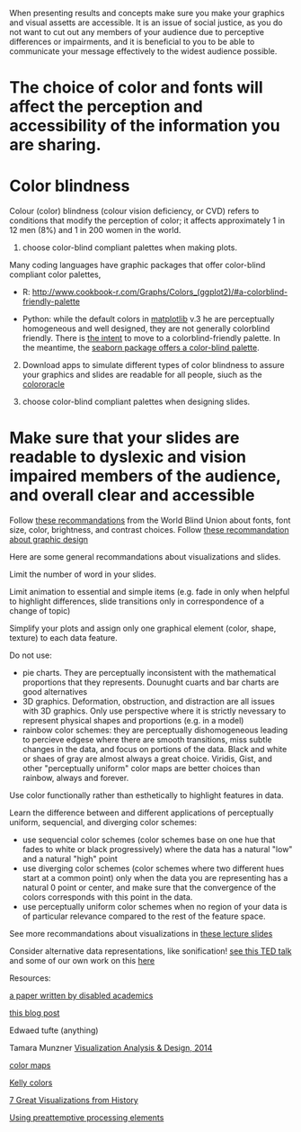 When presenting results and concepts make sure you make your graphics and visual assetts are accessible. It is an issue of social justice, as you do not want to cut out any members of your audience due to perceptive differences or impairments, and it is beneficial to you to be able to communicate your message effectively to the widest audience possible. 

# The choice of color and fonts will affect the perception and accessibility of the information you are sharing. 


# Color blindness

Colour (color) blindness (colour vision deficiency, or CVD) refers to conditions that modify the perception of color; it affects approximately 1 in 12 men (8%) and 1 in 200 women in the world. 

1) choose color-blind compliant palettes when making plots.

Many coding languages have graphic packages that offer color-blind compliant color palettes, 

- R: http://www.cookbook-r.com/Graphs/Colors_(ggplot2)/#a-colorblind-friendly-palette

- Python: while the default colors in [matplotlib](https://matplotlib.org/) v.3 he are perceptually homogeneous and well designed, they are not generally colorblind friendly. 
There is [the intent](https://github.com/matplotlib/matplotlib/issues/9460) to move to a colorblind-friendly palette. In the meantime, the [seaborn package offers a color-blind palette](https://seaborn.pydata.org/tutorial/color_palettes.html#qualitative-color-palettes).

2) Download apps to simulate different types of color blindness to assure your graphics and slides are readable for all people, siuch as the [colororacle](http://colororacle.org/)

3) choose color-blind compliant palettes when designing slides. 

# Make sure that your slides are readable to dyslexic and vision impaired members of the audience, and overall clear and accessible

Follow [these recommandations](https://www.ifla.org/files/assets/hq/officers/documents/wbu-visual-presentations-guidelines-summary.pdf) from the World Blind Union about fonts, font size, color, brightness, and contrast choices. Follow [these recommandation about graphic design](https://www.presentationzen.com/chapter6_spread.pdf)

Here are some general recommandations about visualizations and slides. 

Limit the number of word in your slides. 

Limit animation to essential and simple items (e.g. fade in only when helpful to highlight differences, slide transitions only in correspondence of a change of topic)

Simplify your plots and assign only one graphical element (color, shape, texture) to each data feature.

Do not use: 
  - pie charts. They are perceptually inconsistent with the mathematical proportions that they represents. Dounught cuarts and bar charts are good alternatives
  - 3D graphics. Deformation, obstruction, and distraction are all issues with 3D graphics. Only use perspective where it is strictly nevessary to represent physical shapes and proportions (e.g. in a model)
  - rainbow color schemes: they are perceptually dishomogeneous leading to percieve edgese where there are smooth transitions, miss subtle changes in the data, and focus on portions of the data. Black and white or shaes of gray are almost always a great choice. Viridis, Gist, and other "perceptually uniform" color maps are better choices than rainbow, always and forever.
 
Use color functionally rather than esthetically to highlight features in data.

Learn the difference between and different applications of perceptually uniform, sequencial, and diverging color schemes:
  - use sequencial color schemes (color schemes base on one hue that fades to white or black progressively) where the data has a natural "low" and a natural "high" point
  - use diverging color schemes (color schemes where two different hues start at a common point) only when the data you are representing has a natural 0 point or center, and make sure that the convergence of the colors corresponds with this point in the data. 
  - use perceptually uniform color schemes when no region of your data is of particular relevance compared to the rest of the feature space.
  
See more recommandations about visualizations in [these lecture slides](https://slides.com/federicabianco/dsps2019_vii)

Consider alternative data representations, like sonification! [see this TED talk](https://www.ted.com/talks/wanda_diaz_merced_how_a_blind_astronomer_found_a_way_to_hear_the_stars/up-next) and some of our own work on this [here](https://docs.google.com/presentation/d/1iWWj8edRjE10VHMdB47U9twn7KwhQU5RkDJ1SOcOuJQ)

Resources:

[a paper written by disabled academics](https://www.ismpmi.org/Community/Interactions/Lists/Posts/Post.aspx?ID=412)

[this blog post](https://personal.sron.nl/~pault/)

Edwaed tufte (anything)

Tamara Munzner [Visualization Analysis & Design, 2014](http://www.cs.ubc.ca/~tmm/talks/minicourse14/vad15london.pdf)

[color maps](http://www.kennethmoreland.com/color-maps/)

[Kelly colors](https://medium.com/@rjurney/kellys-22-colours-of-maximum-contrast-58edb70c90d1)

[7 Great Visualizations from History](https://web.archive.org/web/20171114145335/http://data-informed.com/7-great-visualizations-history/)


[Using preattemptive processing elements](https://pdfs.semanticscholar.org/0456/bc9cdf02c3a446e252cf2e6b83145e17749a.pdf)
